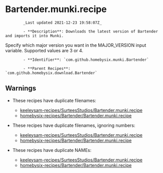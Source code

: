 # Bartender.munki.recipe

            _Last updated 2021-12-23 19:58:07Z_

            - **Description**: Downloads the latest version of Bartender and imports it into Munki.

Specify which major version you want in the MAJOR_VERSION input variable. Supported values are 3 or 4.

            - **Identifier**: `com.github.homebysix.munki.Bartender`

            - **Parent Recipes**: `com.github.homebysix.download.Bartender`

## Warnings

- These recipes have duplicate filenames:
    - [keeleysam-recipes/SurteesStudios/Bartender.munki.recipe](/autopkg-dupe-tracker/keeleysam-recipes/SurteesStudios/Bartender.munki.recipe)
    - [homebysix-recipes/Bartender/Bartender.munki.recipe](/autopkg-dupe-tracker/homebysix-recipes/Bartender/Bartender.munki.recipe)

- These recipes have duplicate filenames, ignoring numbers:
    - [keeleysam-recipes/SurteesStudios/Bartender.munki.recipe](/autopkg-dupe-tracker/keeleysam-recipes/SurteesStudios/Bartender.munki.recipe)
    - [homebysix-recipes/Bartender/Bartender.munki.recipe](/autopkg-dupe-tracker/homebysix-recipes/Bartender/Bartender.munki.recipe)

- These recipes have duplicate NAMEs:
    - [keeleysam-recipes/SurteesStudios/Bartender.munki.recipe](/autopkg-dupe-tracker/keeleysam-recipes/SurteesStudios/Bartender.munki.recipe)
    - [homebysix-recipes/Bartender/Bartender.munki.recipe](/autopkg-dupe-tracker/homebysix-recipes/Bartender/Bartender.munki.recipe)